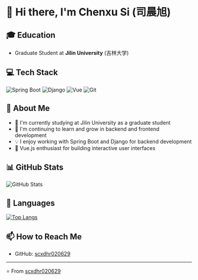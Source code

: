 # 👋 Hi there, I'm Chenxu Si (司晨旭)

## 🎓 Education
- Graduate Student at **Jilin University** (吉林大学)

## 💻 Tech Stack
![Spring Boot](https://img.shields.io/badge/-Spring%20Boot-6DB33F?style=flat-square&logo=spring&logoColor=white)
![Django](https://img.shields.io/badge/-Django-092E20?style=flat-square&logo=django&logoColor=white)
![Vue](https://img.shields.io/badge/-Vue.js-4FC08D?style=flat-square&logo=vue.js&logoColor=white)
![Git](https://img.shields.io/badge/-Git-F05032?style=flat-square&logo=git&logoColor=white)

## 🌱 About Me
- 🔭 I'm currently studying at Jilin University as a graduate student
- 🌱 I'm continuing to learn and grow in backend and frontend development
- 💡 I enjoy working with Spring Boot and Django for backend development
- 🚀 Vue.js enthusiast for building interactive user interfaces

## 📊 GitHub Stats
![GitHub Stats](https://github-readme-stats.vercel.app/api?username=scxdhr020629&show_icons=true&theme=radical)

## 🔗 Languages
[![Top Langs](https://github-readme-stats.vercel.app/api/top-langs/?username=scxdhr020629&layout=compact&theme=radical)](https://github.com/anuraghazra/github-readme-stats)

## 📫 How to Reach Me
- GitHub: [scxdhr020629](https://github.com/scxdhr020629)

---
⭐️ From [scxdhr020629](https://github.com/scxdhr020629)
